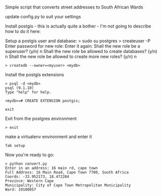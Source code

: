 Simple script that converts street addresses to South African Wards 

update config.py to suit your settings

Install postgis - this is actually quite a bother - I'm not going to describe how to do it here:

Setup a postgis user and database:
    > sudo su postgres
    > createuser -P <myuser>
    Enter password for new role: 
    Enter it again: 
    Shall the new role be a superuser? (y/n) n
    Shall the new role be allowed to create databases? (y/n) n
    Shall the new role be allowed to create more new roles? (y/n) n

    > createdb --owner=<myuser> <mydb>
    
Install the postgis extensions

    > psql -d <mydb>
    psql (9.1.10)
    Type "help" for help.

    <mydb>=# CREATE EXTENSION postgis;

    exit

Exit from the postgres environment

    > exit

make a virtualenv environment and enter it

    fab setup

Now you're ready to go:

    > python convert.py 
    Enter in an address: 16 main rd, cape town
    Full Address: 16 Main Road, Cape Town 7700, South Africa
    Coords: -33.952173, 18.472284
    Province: Western Cape
    Municipality: City of Cape Town Metropolitan Municipality
    Ward: 19100057

